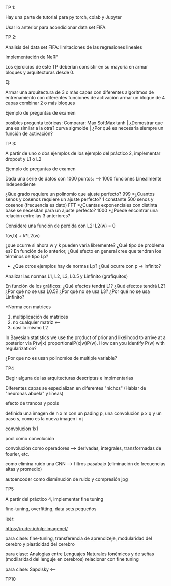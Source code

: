 TP 1:

Hay una parte de tutorial para py torch, colab y Jupyter

Usar lo anterior para acondicionar data set FIFA.

TP 2:

Analisis del data set FIFA: limitaciones de las regresiones lineales

Implementación de NeRF 

Los ejercicios de este TP deberían consistir en su mayoría en armar bloques y arquitecturas desde 0.

Ej: 

Armar una arquitectura de 3 o más capas
	con diferentes algoritmos de entrenamiento
	con diferentes funciones de activación
armar un bloque de 4 capas
combinar 2 o más bloques

Ejemplo de preguntas de examen

posibles pregunta teóricas:
Comparar:
	Max
	SoftMax
	tanh			          | ¿Demostrar que una es similar a la otra?
	curva sigmoide      |
¿Por qué es necesaria siempre un función de activación?

TP 3:

A partir de uno o dos ejemplos de los ejemplo del práctico 2, implementar dropout y L1 o L2

Ejemplo de preguntas de examen

Dada una serie de datos con 1000 puntos: --> 1000 funciones Linealmente Independiente

¿Que grado requiere un polinomio que ajuste perfecto?  999
*¿Cuantos senos y cosenos requiere un ajuste perfecto? 1 constante 500 senos y cosenos (frecuencia es dato) FFT
*¿Cuantas exponenciales con distinta base se necesitan para un ajuste perfecto? 1000
*¿Puede encontrar una relación entre las 3 anteriores?

Considere una función de perdida con L2:  L2(w) = 0

f(w,b) + k*L2(w)

¿que ocurre si ahora w y k pueden varia libremente? ¿Qué tipo de problema es?
En función de lo anterior, ¿Qué efecto en general cree que tendran los términos de tipo Lp?

* ¿Que otros ejemplos hay de normas Lp? ¿Qué ocurre con p -> infinito?

Analizar las normas L1, L2, L3, L0.5 y Linfinito (grafiquitos)

En función de los gráficos:
¿Qué efectos tendrá L1?
¿Qué efectos tendrá L2?
¿Por qué no se usa L0.5? ¿Por qué no se usa L3?
¿Por qué no se usa Linfinito?

*Norma con matrices
  1) multiplicación de matrices
  2) no cualquier matriz <-- 
  3) casi lo mismo L2

In Bayesian statistics we use the product of prior and likelihood to arrive at a posterior via P(w|x) proportionalP(x|w)P(w). How can you identify P(w) with regularization?

¿Por que no es usan polinomios de multiple variable?

TP4

Elegir alguna de las arquitecturas descriptas e implmentarlas

Diferentes capas se especializan en diferentes "nichos" (Hablar de "neuronas abuela" y líneas)

efecto de trancos y pools

definida una imagen de n x m con un pading p, una convolución p x q y un paso s, como es la nueva  imagen i x j 

convolucion 1x1

pool como convolución

convolución como operadores --> derivadas, integrales, transformadas de fourier, etc.

como elimina ruido una CNN --> filtros pasabajo (eliminación de frecuencias altas y promedio)

autoencoder como disminución de ruido y compresión jpg

TP5 

A partir del práctico 4, implementar fine tuning

fine-tuning, overfitting, data sets pequeños

leer:

https://ruder.io/nlp-imagenet/

para clase: fine-tuning, transferencia de aprendizeje, modularidad del cerebro y plasticidad del cerebro 

para clase: Analogias entre Lenguajes Naturales fonémicos y de señas (modilaridad del lenguje en cerebros) relacionar con fine tuning

para clase:  Sapolsky <-- 

TP10

